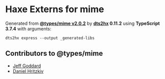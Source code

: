 # Haxe Externs for mime

Generated from **[@types/mime v2.0.2](https://github.com/DefinitelyTyped/DefinitelyTyped#readme)** by **[dts2hx](https://github.com/haxiomic/dts2hx) 0.11.2** using **TypeScript 3.7.4** with arguments:

	dts2hx express --output _generated-libs

## Contributors to @types/mime
- [Jeff Goddard](https://github.com/jedigo)
- [Daniel Hritzkiv](https://github.com/dhritzkiv)